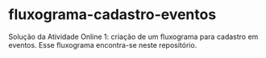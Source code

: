# fluxograma-cadastro-eventos

Solução da Atividade Online 1: criação de um fluxograma para cadastro em eventos.
Esse fluxograma encontra-se neste repositório.
